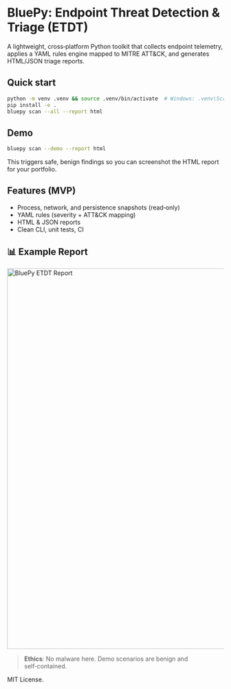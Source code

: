 
# BluePy: Endpoint Threat Detection & Triage (ETDT)

A lightweight, cross‑platform Python toolkit that collects endpoint telemetry,
applies a YAML rules engine mapped to MITRE ATT&CK, and generates HTML/JSON triage reports.

## Quick start
```bash
python -m venv .venv && source .venv/bin/activate  # Windows: .venv\Scripts\activate
pip install -e .
bluepy scan --all --report html
```

## Demo
```bash
bluepy scan --demo --report html
```
This triggers safe, benign findings so you can screenshot the HTML report for your portfolio.

## Features (MVP)
- Process, network, and persistence snapshots (read‑only)
- YAML rules (severity + ATT&CK mapping)
- HTML & JSON reports
- Clean CLI, unit tests, CI


## 📊 Example Report
<img width="1034" height="884" alt="BluePy ETDT Report" src="https://github.com/user-attachments/assets/d12d4607-7c2c-43eb-b3fe-4c9f80a32e8b" />


> **Ethics**: No malware here. Demo scenarios are benign and self‑contained.

MIT License.
